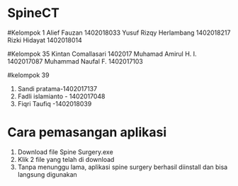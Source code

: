 # SpineCT
#Kelompok 1 
Alief Fauzan 1402018033
Yusuf Rizqy Herlambang 1402018217
Rizki Hidayat 1402018014

#Kelompok 35
Kintan Comallasari 1402017
Muhamad Amirul H. I. 1402017087
Muhammad Naufal F. 1402017103

#kelompok 39
1. Sandi pratama-1402017137
2. Fadli islamianto - 1402017048
3. Fiqri Taufiq -1402018039
# Cara pemasangan aplikasi
1. Download file Spine Surgery.exe
2. Klik 2 file yang telah di download
3. Tanpa menunggu lama, aplikasi spine surgery berhasil diinstall dan bisa langsung digunakan
